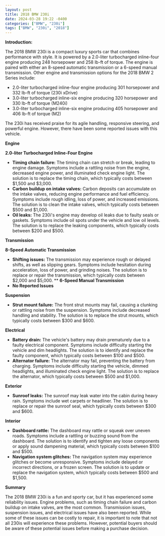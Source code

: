 ```yaml
---
layout: post
title: 2018 BMW 230i
date: 2024-03-28 19:22 -0400
categories: ["BMW", "230i"]
tags: ["BMW", "230i", "2018"]
---
```

**Introduction:**

The 2018 BMW 230i is a compact luxury sports car that combines performance with style. It is powered by a 2.0-liter turbocharged inline-four engine producing 248 horsepower and 258 lb-ft of torque. The engine is paired with either an 8-speed automatic transmission or a 6-speed manual transmission. Other engine and transmission options for the 2018 BMW 2 Series include:

* 2.0-liter turbocharged inline-four engine producing 301 horsepower and 332 lb-ft of torque (230i xDrive)
* 3.0-liter turbocharged inline-six engine producing 320 horsepower and 330 lb-ft of torque (M240i)
* 3.0-liter turbocharged inline-six engine producing 405 horsepower and 406 lb-ft of torque (M2)

The 230i has received praise for its agile handling, responsive steering, and powerful engine. However, there have been some reported issues with this vehicle.

**Engine**

**2.0-liter Turbocharged Inline-Four Engine**

* **Timing chain failure:** The timing chain can stretch or break, leading to engine damage. Symptoms include a rattling noise from the engine, decreased engine power, and illuminated check engine light. The solution is to replace the timing chain, which typically costs between $1,500 and $3,000.
* **Carbon buildup on intake valves:** Carbon deposits can accumulate on the intake valves, reducing engine performance and fuel efficiency. Symptoms include rough idling, loss of power, and increased emissions. The solution is to clean the intake valves, which typically costs between $500 and $1,000.
* **Oil leaks:** The 230i's engine may develop oil leaks due to faulty seals or gaskets. Symptoms include oil spots under the vehicle and low oil levels. The solution is to replace the leaking components, which typically costs between $200 and $500.

**Transmission**

**8-Speed Automatic Transmission**

* **Shifting issues:** The transmission may experience rough or delayed shifts, as well as slipping gears. Symptoms include hesitation during acceleration, loss of power, and grinding noises. The solution is to replace or repair the transmission, which typically costs between $2,000 and $5,000.
** **6-Speed Manual Transmission**
* **No Reported Issues**

**Suspension**

* **Strut mount failure:** The front strut mounts may fail, causing a clunking or rattling noise from the suspension. Symptoms include decreased handling and stability. The solution is to replace the strut mounts, which typically costs between $300 and $600.

**Electrical**

* **Battery drain:** The vehicle's battery may drain prematurely due to a faulty electrical component. Symptoms include difficulty starting the vehicle and dim headlights. The solution is to identify and replace the faulty component, which typically costs between $100 and $500.
* **Alternator failure:** The alternator may fail, preventing the battery from charging. Symptoms include difficulty starting the vehicle, dimmed headlights, and illuminated check engine light. The solution is to replace the alternator, which typically costs between $500 and $1,000.

**Exterior**

* **Sunroof leaks:** The sunroof may leak water into the cabin during heavy rain. Symptoms include wet carpets or headliner. The solution is to replace or repair the sunroof seal, which typically costs between $300 and $600.

**Interior**

* **Dashboard rattle:** The dashboard may rattle or squeak over uneven roads. Symptoms include a rattling or buzzing sound from the dashboard. The solution is to identify and tighten any loose components or apply sound dampening material, which typically costs between $100 and $500.
* **Navigation system glitches:** The navigation system may experience glitches or become unresponsive. Symptoms include delayed or incorrect directions, or a frozen screen. The solution is to update or replace the navigation system, which typically costs between $500 and $1,500.

**Summary**

The 2018 BMW 230i is a fun and sporty car, but it has experienced some reliability issues. Engine problems, such as timing chain failure and carbon buildup on intake valves, are the most common. Transmission issues, suspension issues, and electrical issues have also been reported. While some of these issues can be costly to repair, it is important to note that not all 230is will experience these problems. However, potential buyers should be aware of these potential issues before making a purchase decision.
